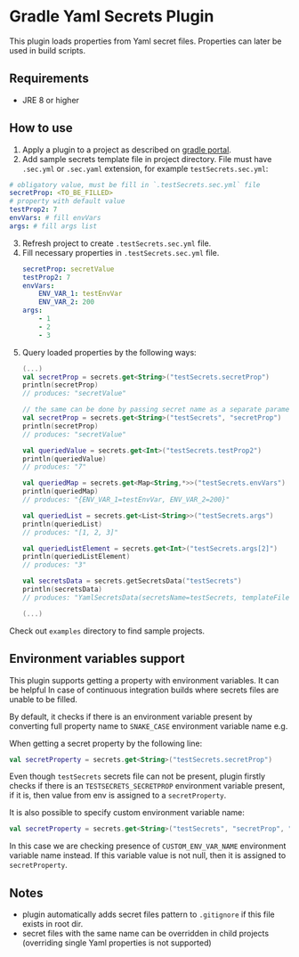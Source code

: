 # Gradle Yaml Secrets Plugin

This plugin loads properties from Yaml secret files. Properties can later be used in build scripts.

## Requirements

* JRE 8 or higher

## How to use

1. Apply a plugin to a project as described
   on [gradle portal](https://plugins.gradle.org/plugin/com.pswidersk.yaml-secrets-plugin).
2. Add sample secrets template file in project directory. File must have `.sec.yml` or `.sec.yaml` extension, for
   example `testSecrets.sec.yml`:

```yaml
# obligatory value, must be fill in `.testSecrets.sec.yml` file
secretProp: <TO_BE_FILLED>
# property with default value
testProp2: 7
envVars: # fill envVars
args: # fill args list
```

3. Refresh project to create `.testSecrets.sec.yml` file.
4. Fill necessary properties in `.testSecrets.sec.yml` file.
    ```yaml
    secretProp: secretValue
    testProp2: 7
    envVars:
        ENV_VAR_1: testEnvVar
        ENV_VAR_2: 200
    args: 
        - 1
        - 2
        - 3
    ```
5. Query loaded properties by the following ways:
    ```kotlin
    (...)
    val secretProp = secrets.get<String>("testSecrets.secretProp")
    println(secretProp)
    // produces: "secretValue"
    
    // the same can be done by passing secret name as a separate parameter:
    val secretProp = secrets.get<String>("testSecrets", "secretProp")
    println(secretProp)
    // produces: "secretValue"
    
    val queriedValue = secrets.get<Int>("testSecrets.testProp2")
    println(queriedValue)
    // produces: "7"
    
    val queriedMap = secrets.get<Map<String,*>>("testSecrets.envVars")
    println(queriedMap)
    // produces: "{ENV_VAR_1=testEnvVar, ENV_VAR_2=200}"
    
    val queriedList = secrets.get<List<String>>("testSecrets.args")
    println(queriedList)
    // produces: "[1, 2, 3]"
    
    val queriedListElement = secrets.get<Int>("testSecrets.args[2]")
    println(queriedListElement)
    // produces: "3"
   
    val secretsData = secrets.getSecretsData("testSecrets")
    println(secretsData)
    // produces: "YamlSecretsData(secretsName=testSecrets, templateFile=<sample_path>\testSecrets.sec.yml, propertiesFile=<samplePath>\.testSecrets.sec.yml, properties={secretProp=secretValue (...)})"

    (...)
    ```

Check out `examples` directory to find sample projects.

## Environment variables support

This plugin supports getting a property with environment variables. It can be helpful In case of continuous integration
builds where secrets files are unable to be filled.

By default, it checks if there is an environment variable present by converting full property name to `SNAKE_CASE`
environment variable name e.g.

When getting a secret property by the following line:

```kotlin
val secretProperty = secrets.get<String>("testSecrets.secretProp")
```

Even though `testSecrets` secrets file can not be present, plugin firstly checks if there is an `TESTSECRETS_SECRETPROP`
environment variable present, if it is, then value from env is assigned to a `secretProperty`.

It is also possible to specify custom environment variable name:

```kotlin
val secretProperty = secrets.get<String>("testSecrets", "secretProp", "CUSTOM_ENV_VAR_NAME")
```

In this case we are checking presence of `CUSTOM_ENV_VAR_NAME` environment variable name instead. If this variable value
is not null, then it is assigned to `secretProperty`.

## Notes

* plugin automatically adds secret files pattern to `.gitignore` if this file exists in root dir.
* secret files with the same name can be overridden in child projects (overriding single Yaml properties is not
  supported) 